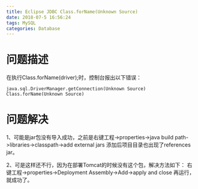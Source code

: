 ```yaml
---
title: Eclipse JDBC Class.forName(Unknown Source)
date: 2018-07-5 16:56:24
tags: MySQL
categories: Database
---
```

# 问题描述

在执行Class.forName(driver);时，控制台报出以下错误：

```
java.sql.DriverManager.getConnection(Unknown Source)
Class.forName(Unknown Source)
```

# 问题解决

1、可能是jar包没有导入成功，之前是右键工程->properties->java build path->libraries->classpath->add external jars 添加后项目目录也出现了references jar。



2、可是这样还不行，因为在部署Tomcat的时候没有这个包，解决方法如下：
右键工程->properties->Deployment Assembly->Add->apply and close
再运行，就成功了。

